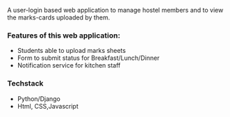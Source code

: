 A user-login based web application to manage hostel members and to view the marks-cards uploaded by them.

### Features of this web application:
- Students able to upload marks sheets 
- Form to submit status for Breakfast/Lunch/Dinner
- Notification service for kitchen staff

### Techstack
- Python/Django
- Html, CSS,Javascript

